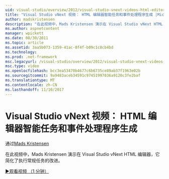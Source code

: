 ```yaml
---
uid: visual-studio/overview/2012/visual-studio-vnext-videos-html-editor-smart-tasks-and-event-handler-generation
title: "Visual Studio vNext 视频： HTML 编辑器智能任务和事件处理程序生成 |Microsoft 文档"
author: madskristensen
description: "在此视频中，Mads Kristensen 演示在 Visual Studio vNext HTML 编辑器，它简化了执行常规任务的改进。"
ms.author: aspnetcontent
manager: wpickett
ms.date: 08/30/2011
ms.topic: article
ms.assetid: 3aa5b073-1359-41ac-8f4f-b09c1c8cb4bd
ms.technology: 
ms.prod: .net-framework
msc.legacyurl: /visual-studio/overview/2012/visual-studio-vnext-videos-html-editor-smart-tasks-and-event-handler-generation
msc.type: video
ms.openlocfilehash: bcc3ea53470b4677c6b6735ce89ab37f1963e02b
ms.sourcegitcommit: 9a9483aceb34591c97451997036a9120c3fe2baf
ms.translationtype: MT
ms.contentlocale: zh-CN
ms.lasthandoff: 11/10/2017
---
```

<a name="visual-studio-vnext-videos-html-editor-smart-tasks-and-event-handler-generation"></a>Visual Studio vNext 视频： HTML 编辑器智能任务和事件处理程序生成
====================
通过[Mads Kristensen](https://github.com/madskristensen)

在此视频中，Mads Kristensen 演示在 Visual Studio vNext HTML 编辑器，它简化了执行常规任务的改进。

[&#9654;观看视频 （1 分钟）](https://channel9.msdn.com/Blogs/ASP-NET-Site-Videos/visual-studio-vnext-videos-html-editor-smart-tasks-and-event-handler-generation)
